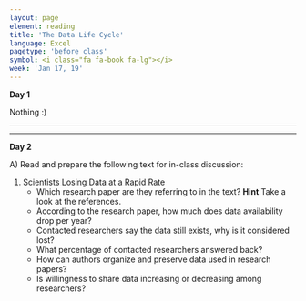 ```yaml
---
layout: page
element: reading
title: 'The Data Life Cycle'
language: Excel
pagetype: 'before class'
symbol: <i class="fa fa-book fa-lg"></i>
week: 'Jan 17, 19'
---
```


**Day 1**

Nothing :)

---
---

**Day 2**

A) Read and prepare the following text for in-class discussion:

   1. [Scientists Losing Data at a Rapid Rate](http://www.nature.com/news/scientists-losing-data-at-a-rapid-rate-1.14416)
      - Which research paper are they referring to in the text? **Hint** Take a look at the references.
      - According to the research paper, how much does data availability drop per year?
      - Contacted researchers say the data still exists, why is it considered lost?
      - What percentage of contacted researchers answered back?
      - How can authors organize and preserve data used in research papers?
      - Is willingness to share data increasing or decreasing among researchers?


<!-- For next iteration of the class, provide a google form for students to answer these questions
In class, elaborate on how to get the answer to these questions from the research paper instead of the note
-->






   <!--1. [Big data and the future of ecology](http://onlinelibrary.wiley.com/doi/10.1890/120103/full)-->
